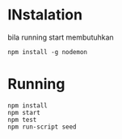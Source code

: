 # INstalation

bila running start membutuhkan
```
npm install -g nodemon
```


# Running

```
npm install
npm start
npm test
npm run-script seed
```